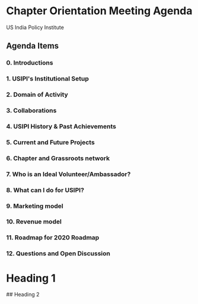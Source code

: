 # Chapter Orientation Meeting Agenda
US India Policy Institute 


<h2>   Agenda Items </h2>
<h3>      0. Introductions </h3>
<h3>      1. USIPI's Institutional Setup  </h3>
<h3>      2. Domain of Activity  </h3>
<h3>      3. Collaborations </h3>
<h3>      4. USIPI History & Past Achievements </h3>
<h3>      5. Current and Future Projects </h3>
<h3>      6. Chapter and Grassroots network </h3> 
<h3>      7. Who is an Ideal Volunteer/Ambassador? </h3>
<h3>      8. What can I do for USIPI?  </h3>
<h3>      9. Marketing model  </h3>
<h3>      10. Revenue model </h3>
<h3>      11. Roadmap for 2020 Roadmap </h3>
<h3>      12. Questions and Open Discussion </h3>

<h1>      Heading 1  </h1>      
##      Heading 2  
